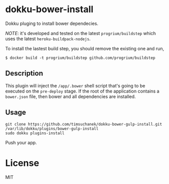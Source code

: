 dokku-bower-install
===================

Dokku pluging to install bower dependecies.

*NOTE*: it's developed and tested on the latest `progrium/buildstep` which uses the latest `heroku-buildpack-nodejs`.

To install the lastest build step, you should remove the existing one and run,

```
$ docker build -t progrium/buildstep github.com/progrium/buildstep
```

## Description

This plugin will inject the `/app/.bower` shell script that's going to be executed on the `pre-deploy` stage. If the root of the application contains a `bower.json` file, then bower and all dependencies are installed.

## Usage

```
git clone https://github.com/timsuchanek/dokku-bower-gulp-install.git /var/lib/dokku/plugins/bower-gulp-install
sudo dokku plugins-install
```

Push your app.

# License

MIT
